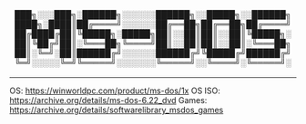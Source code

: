 <div align="Center"> 
<br>

<h4>

███╗░░░███╗░██████╗░░░░░░██████╗░░█████╗░░██████╗
████╗░████║██╔════╝░░░░░░██╔══██╗██╔══██╗██╔════╝
██╔████╔██║╚█████╗░█████╗██║░░██║██║░░██║╚█████╗░
██║╚██╔╝██║░╚═══██╗╚════╝██║░░██║██║░░██║░╚═══██╗
██║░╚═╝░██║██████╔╝░░░░░░██████╔╝╚█████╔╝██████╔╝
╚═╝░░░░░╚═╝╚═════╝░░░░░░░╚═════╝░░╚════╝░╚═════╝░
</h4>
</div>

----

OS: https://winworldpc.com/product/ms-dos/1x
OS ISO: https://archive.org/details/ms-dos-6.22_dvd
Games: https://archive.org/details/softwarelibrary_msdos_games
